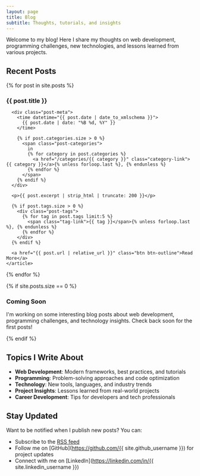 ```yaml
---
layout: page
title: Blog
subtitle: Thoughts, tutorials, and insights
---
```


Welcome to my blog! Here I share my thoughts on web development, programming challenges, new technologies, and lessons learned from various projects.

## Recent Posts

<div class="posts-list">
  {% for post in site.posts %}
    <article class="card post-preview">
      <h3><a href="{{ post.url | relative_url }}">{{ post.title }}</a></h3>
      
      <div class="post-meta">
        <time datetime="{{ post.date | date_to_xmlschema }}">
          {{ post.date | date: "%B %d, %Y" }}
        </time>
        
        {% if post.categories.size > 0 %}
          <span class="post-categories">
            in 
            {% for category in post.categories %}
              <a href="/categories/{{ category }}" class="category-link">{{ category }}</a>{% unless forloop.last %}, {% endunless %}
            {% endfor %}
          </span>
        {% endif %}
      </div>
      
      <p>{{ post.excerpt | strip_html | truncate: 200 }}</p>
      
      {% if post.tags.size > 0 %}
        <div class="post-tags">
          {% for tag in post.tags limit:5 %}
            <span class="tag-link">{{ tag }}</span>{% unless forloop.last %}, {% endunless %}
          {% endfor %}
        </div>
      {% endif %}
      
      <a href="{{ post.url | relative_url }}" class="btn btn-outline">Read More</a>
    </article>
  {% endfor %}
</div>

{% if site.posts.size == 0 %}
<div class="card">
  <h3>Coming Soon</h3>
  <p>I'm working on some interesting blog posts about web development, programming challenges, and technology insights. Check back soon for the first posts!</p>
</div>
{% endif %}

## Topics I Write About

- **Web Development**: Modern frameworks, best practices, and tutorials
- **Programming**: Problem-solving approaches and code optimization
- **Technology**: New tools, languages, and industry trends
- **Project Insights**: Lessons learned from real-world projects
- **Career Development**: Tips for developers and tech professionals

## Stay Updated

Want to be notified when I publish new posts? You can:

- Subscribe to the [RSS feed](/feed.xml)
- Follow me on [GitHub](https://github.com/{{ site.github_username }}) for project updates
- Connect with me on [LinkedIn](https://linkedin.com/in/{{ site.linkedin_username }})

<style>
.posts-list {
  margin: var(--spacing-xl) 0;
}

.post-preview {
  margin-bottom: var(--spacing-lg);
}

.post-preview h3 {
  margin-bottom: var(--spacing-sm);
}

.post-preview h3 a {
  color: var(--text-primary);
  text-decoration: none;
}

.post-preview h3 a:hover {
  color: var(--accent-primary);
}

.post-preview .post-meta {
  margin-bottom: var(--spacing-md);
  font-size: var(--font-size-sm);
  color: var(--text-muted);
}

.post-preview .post-tags {
  margin: var(--spacing-sm) 0;
  font-size: var(--font-size-sm);
  color: var(--text-secondary);
}

.post-preview .btn {
  margin-top: var(--spacing-md);
}
</style>